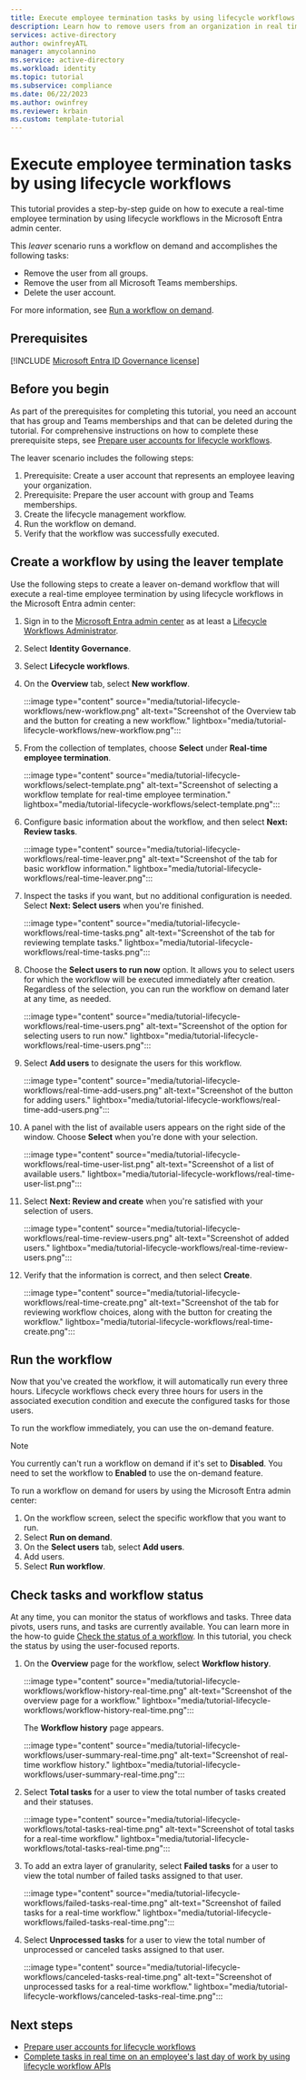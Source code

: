 ```yaml
---
title: Execute employee termination tasks by using lifecycle workflows
description: Learn how to remove users from an organization in real time on their last day of work by using lifecycle workflows in the Microsoft Entra admin center.
services: active-directory
author: owinfreyATL
manager: amycolannino
ms.service: active-directory
ms.workload: identity
ms.topic: tutorial
ms.subservice: compliance
ms.date: 06/22/2023
ms.author: owinfrey
ms.reviewer: krbain
ms.custom: template-tutorial
---
```


# Execute employee termination tasks by using lifecycle workflows

This tutorial provides a step-by-step guide on how to execute a real-time employee termination by using lifecycle workflows in the Microsoft Entra admin center.

This *leaver* scenario runs a workflow on demand and accomplishes the following tasks:

- Remove the user from all groups.
- Remove the user from all Microsoft Teams memberships.
- Delete the user account.

For more information, see [Run a workflow on demand](on-demand-workflow.md).

## Prerequisites

[!INCLUDE [Microsoft Entra ID Governance license](../../../includes/active-directory-entra-governance-license.md)]


## Before you begin

As part of the prerequisites for completing this tutorial, you need an account that has group and Teams memberships and that can be deleted during the tutorial. For comprehensive instructions on how to complete these prerequisite steps, see [Prepare user accounts for lifecycle workflows](tutorial-prepare-user-accounts.md).

The leaver scenario includes the following steps:

1. Prerequisite: Create a user account that represents an employee leaving your organization.
1. Prerequisite: Prepare the user account with group and Teams memberships.
1. Create the lifecycle management workflow.
1. Run the workflow on demand.
1. Verify that the workflow was successfully executed.

## Create a workflow by using the leaver template

Use the following steps to create a leaver on-demand workflow that will execute a real-time employee termination by using lifecycle workflows in the Microsoft Entra admin center:

1. Sign in to the [Microsoft Entra admin center](https://entra.microsoft.com) as at least a [Lifecycle Workflows Administrator](../roles/permissions-reference.md#lifecycle-workflows-administrator).
2. Select **Identity Governance**.
3. Select **Lifecycle workflows**.
4. On the **Overview** tab, select **New workflow**.

    :::image type="content" source="media/tutorial-lifecycle-workflows/new-workflow.png" alt-text="Screenshot of the Overview tab and the button for creating a new workflow." lightbox="media/tutorial-lifecycle-workflows/new-workflow.png":::

5. From the collection of templates, choose **Select** under **Real-time employee termination**.

    :::image type="content" source="media/tutorial-lifecycle-workflows/select-template.png" alt-text="Screenshot of selecting a workflow template for real-time employee termination." lightbox="media/tutorial-lifecycle-workflows/select-template.png":::

6. Configure basic information about the workflow, and then select **Next: Review tasks**.

    :::image type="content" source="media/tutorial-lifecycle-workflows/real-time-leaver.png" alt-text="Screenshot of the tab for basic workflow information." lightbox="media/tutorial-lifecycle-workflows/real-time-leaver.png":::

7. Inspect the tasks if you want, but no additional configuration is needed. Select **Next: Select users** when you're finished.

    :::image type="content" source="media/tutorial-lifecycle-workflows/real-time-tasks.png" alt-text="Screenshot of the tab for reviewing template tasks." lightbox="media/tutorial-lifecycle-workflows/real-time-tasks.png":::

8. Choose the **Select users to run now** option. It allows you to select users for which the workflow will be executed immediately after creation. Regardless of the selection, you can run the workflow on demand later at any time, as needed.

    :::image type="content" source="media/tutorial-lifecycle-workflows/real-time-users.png" alt-text="Screenshot of the option for selecting users to run now." lightbox="media/tutorial-lifecycle-workflows/real-time-users.png":::

9. Select **Add users** to designate the users for this workflow.

    :::image type="content" source="media/tutorial-lifecycle-workflows/real-time-add-users.png" alt-text="Screenshot of the button for adding users." lightbox="media/tutorial-lifecycle-workflows/real-time-add-users.png":::

10. A panel with the list of available users appears on the right side of the window. Choose **Select** when you're done with your selection.

    :::image type="content" source="media/tutorial-lifecycle-workflows/real-time-user-list.png" alt-text="Screenshot of a list of available users." lightbox="media/tutorial-lifecycle-workflows/real-time-user-list.png":::

11. Select **Next: Review and create** when you're satisfied with your selection of users.

    :::image type="content" source="media/tutorial-lifecycle-workflows/real-time-review-users.png" alt-text="Screenshot of added users." lightbox="media/tutorial-lifecycle-workflows/real-time-review-users.png":::

12. Verify that the information is correct, and then select **Create**.

    :::image type="content" source="media/tutorial-lifecycle-workflows/real-time-create.png" alt-text="Screenshot of the tab for reviewing workflow choices, along with the button for creating the workflow." lightbox="media/tutorial-lifecycle-workflows/real-time-create.png":::

## Run the workflow

Now that you've created the workflow, it will automatically run every three hours. Lifecycle workflows check every three hours for users in the associated execution condition and execute the configured tasks for those users.

To run the workflow immediately, you can use the on-demand feature.

> [!NOTE]
> You currently can't run a workflow on demand if it's set to **Disabled**. You need to set the workflow to **Enabled** to use the on-demand feature.

To run a workflow on demand for users by using the Microsoft Entra admin center:

1. On the workflow screen, select the specific workflow that you want to run.
2. Select **Run on demand**.
3. On the **Select users** tab, select **Add users**.
4. Add users.
5. Select **Run workflow**.

## Check tasks and workflow status

At any time, you can monitor the status of workflows and tasks. Three data pivots, users runs, and tasks are currently available. You can learn more in the how-to guide [Check the status of a workflow](check-status-workflow.md). In this tutorial, you check the status by using the user-focused reports.

1. On the **Overview** page for the workflow, select **Workflow history**.  

   :::image type="content" source="media/tutorial-lifecycle-workflows/workflow-history-real-time.png" alt-text="Screenshot of the overview page for a workflow." lightbox="media/tutorial-lifecycle-workflows/workflow-history-real-time.png":::

   The **Workflow history** page appears.

   :::image type="content" source="media/tutorial-lifecycle-workflows/user-summary-real-time.png" alt-text="Screenshot of real-time workflow history." lightbox="media/tutorial-lifecycle-workflows/user-summary-real-time.png":::

1. Select **Total tasks** for a user to view the total number of tasks created and their statuses.

   :::image type="content" source="media/tutorial-lifecycle-workflows/total-tasks-real-time.png" alt-text="Screenshot of total tasks for a real-time workflow." lightbox="media/tutorial-lifecycle-workflows/total-tasks-real-time.png":::

1. To add an extra layer of granularity, select **Failed tasks** for a user to view the total number of failed tasks assigned to that user.

   :::image type="content" source="media/tutorial-lifecycle-workflows/failed-tasks-real-time.png" alt-text="Screenshot of failed tasks for a real-time workflow." lightbox="media/tutorial-lifecycle-workflows/failed-tasks-real-time.png":::

1. Select **Unprocessed tasks** for a user to view the total number of unprocessed or canceled tasks assigned to that user.

   :::image type="content" source="media/tutorial-lifecycle-workflows/canceled-tasks-real-time.png" alt-text="Screenshot of unprocessed tasks for a real-time workflow." lightbox="media/tutorial-lifecycle-workflows/canceled-tasks-real-time.png":::

## Next steps

- [Prepare user accounts for lifecycle workflows](tutorial-prepare-user-accounts.md)
- [Complete tasks in real time on an employee's last day of work by using lifecycle workflow APIs](/graph/tutorial-lifecycle-workflows-offboard-custom-workflow)
